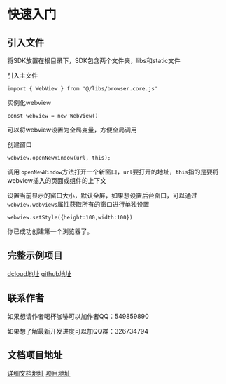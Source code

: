 # 快速入门

## 引入文件

将SDK放置在根目录下，SDK包含两个文件夹，libs和static文件

引入主文件
```
import { WebView } from '@/libs/browser.core.js'
```

实例化webview

```
const webview = new WebView()
```

可以将webview设置为全局变量，方便全局调用

创建窗口

```
webview.openNewWindow(url, this);
```

调用 ``` openNewWindow ```方法打开一个新窗口，``` url ```要打开的地址，``` this ```指的是要将webview插入的页面或组件的上下文

设置当前显示的窗口大小，默认全屏，如果想设置后台窗口，可以通过```webview.webviews```属性获取所有的窗口进行单独设置
``` 
webview.setStyle({height:100,width:100})

```
你已成功创建第一个浏览器了。

## 完整示例项目
[dcloud地址](https://ext.dcloud.net.cn/plugin?id=16594)
[github地址](https://github.com/SHEE94/UnibrowserScript3)

## 联系作者

 如果想请作者喝杯咖啡可以加作者QQ：549859890
 
 如果想了解最新开发进度可以加QQ群：326734794

## 文档项目地址
[详细文档地址](https://github.com/SHEE94/UnibrowserCore/wiki)
[项目地址](https://github.com/SHEE94/UnibrowserCore)